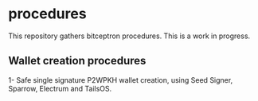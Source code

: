 # procedures
This repository gathers bitceptron procedures. This is a work in progress.

## Wallet creation procedures

1- Safe single signature P2WPKH wallet creation, using Seed Signer, Sparrow, Electrum and TailsOS.
